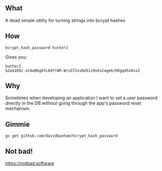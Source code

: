 ## What
A dead simple utility for turning strings into bcrypt hashes

## How

`bcrypt_hash_password hunter2`

Gives you:

```
hunter2
$2a$10$z.otAeBGgGYL6dtYAM.W/u5T2vv6U5ii9vksCage6/KKgqdSxKxx2
```

## Why

Sometimes when developing an application I want to set a user password directly in the DB without going through the app's password reset mechanism.

## Gimmie

`go get github.com/davidbanham/bcrypt_hash_password`

## Not bad!

https://notbad.software
